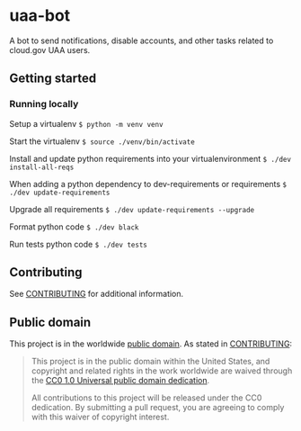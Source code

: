 # uaa-bot

A bot to send notifications, disable accounts, and other tasks related to cloud.gov UAA users.

## Getting started

### Running locally

Setup a virtualenv
`$ python -m venv venv`

Start the virtualenv
`$ source ./venv/bin/activate`

Install and update python requirements into your virtualenvironment
`$ ./dev install-all-reqs`

When adding a python dependency to dev-requirements or requirements
`$ ./dev update-requirements`

Upgrade all requirements
`$ ./dev update-requirements --upgrade`

Format python code
`$ ./dev black`

Run tests python code
`$ ./dev tests`

## Contributing

See [CONTRIBUTING](CONTRIBUTING.md) for additional information.

## Public domain

This project is in the worldwide [public domain](LICENSE.md). As stated in [CONTRIBUTING](CONTRIBUTING.md):

> This project is in the public domain within the United States, and copyright and related rights in the work worldwide are waived through the [CC0 1.0 Universal public domain dedication](https://creativecommons.org/publicdomain/zero/1.0/).
>
> All contributions to this project will be released under the CC0 dedication. By submitting a pull request, you are agreeing to comply with this waiver of copyright interest.
